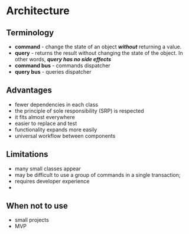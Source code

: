 # Architecture

## Terminology
- **command** - change the state of an object **_without_** returning a value.
- **query** - returns the result without changing the state of the object. In other words, **_query has no side effects_**
- **command bus** - commands dispatcher
- **query bus** - queries dispatcher

## Advantages
- fewer dependencies in each class
- the principle of sole responsibility (SRP) is respected
- it fits almost everywhere
- easier to replace and test
- functionality expands more easily
- universal workflow between components 

## Limitations
- many small classes appear
- may be difficult to use a group of commands in a single transaction;
- requires developer experience
- 

## When not to use
- small projects
- MVP
